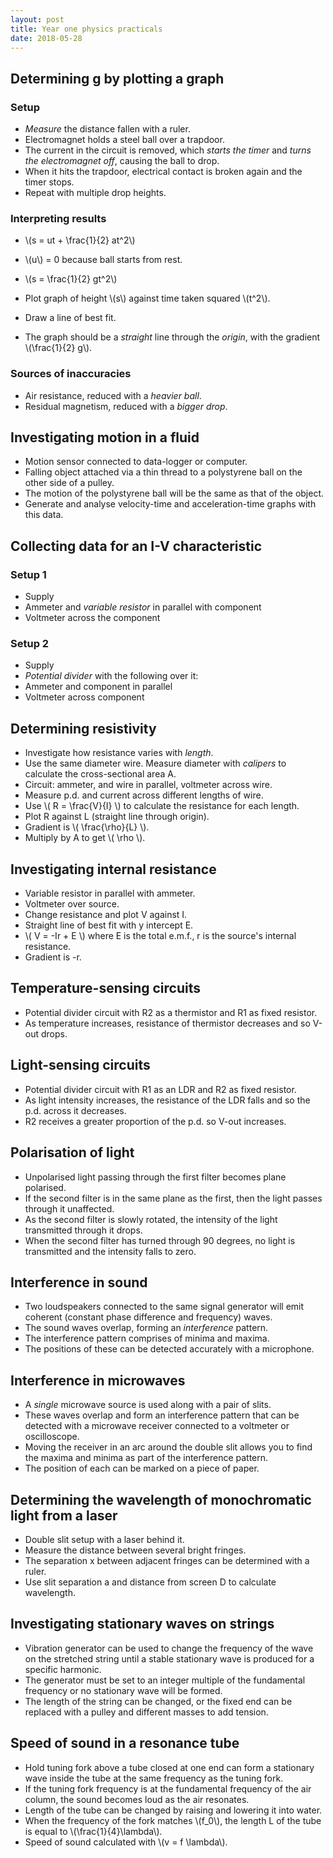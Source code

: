 ```yaml
---
layout: post
title: Year one physics practicals
date: 2018-05-28
---
```


## Determining g by plotting a graph

### Setup

- *Measure* the distance fallen with a ruler.
- Electromagnet holds a steel ball over a trapdoor.
- The current in the circuit is removed, which *starts the timer* and *turns the electromagnet off*, causing the ball to drop.
- When it hits the trapdoor, electrical contact is broken again and the timer stops.
- Repeat with multiple drop heights.

### Interpreting results

- \\(s = ut + \frac{1}{2} at^2\\)
- \\(u\\) = 0 because ball starts from rest.
- \\(s = \frac{1}{2} gt^2\\)

- Plot graph of height \\(s\\) against time taken squared \\(t^2\\).
- Draw a line of best fit.
- The graph should be a *straight* line through the *origin*, with the gradient \\(\frac{1}{2} g\\).

### Sources of inaccuracies

- Air resistance, reduced with a *heavier ball*.
- Residual magnetism, reduced with a *bigger drop*.


## Investigating motion in a fluid

- Motion sensor connected to data-logger or computer.
- Falling object attached via a thin thread to a polystyrene ball on the other side of a pulley.
- The motion of the polystyrene ball will be the same as that of the object.
- Generate and analyse velocity-time and acceleration-time graphs with this data.


## Collecting data for an I-V characteristic

### Setup 1

- Supply
- Ammeter and *variable resistor* in parallel with component
- Voltmeter across the component

### Setup 2

- Supply
- *Potential divider* with the following over it:
- Ammeter and component in parallel
- Voltmeter across component


## Determining resistivity

- Investigate how resistance varies with *length*.
- Use the same diameter wire. Measure diameter with *calipers* to calculate the cross-sectional area A.
- Circuit: ammeter, and wire in parallel, voltmeter across wire.
- Measure p.d. and current across different lengths of wire.
- Use \\( R = \frac{V}{I} \\) to calculate the resistance for each length.
- Plot R against L (straight line through origin).
- Gradient is \\( \frac{\rho}{L} \\).
- Multiply by A to get \\( \rho \\).


## Investigating internal resistance

- Variable resistor in parallel with ammeter.
- Voltmeter over source.
- Change resistance and plot V against I.
- Straight line of best fit with y intercept E.
- \\( V = -Ir + E \\) where E is the total e.m.f., r is the source's internal resistance. 
- Gradient is -r.


## Temperature-sensing circuits

- Potential divider circuit with R2 as a thermistor and R1 as fixed resistor.
- As temperature increases, resistance of thermistor decreases and so V-out drops.


## Light-sensing circuits

- Potential divider circuit with R1 as an LDR and R2 as fixed resistor.
- As light intensity increases, the resistance of the LDR falls and so the p.d. across it decreases.
- R2 receives a greater proportion of the p.d. so V-out increases.


## Polarisation of light

- Unpolarised light passing through the first filter becomes plane polarised.
- If the second filter is in the same plane as the first, then the light passes through it unaffected.
- As the second filter is slowly rotated, the intensity of the light transmitted through it drops.
- When the second filter has turned through 90 degrees, no light is transmitted and the intensity falls to zero.


## Interference in sound

- Two loudspeakers connected to the same signal generator will emit coherent (constant phase difference and frequency) waves.
- The sound waves overlap, forming an *interference* pattern.
- The interference pattern comprises of minima and maxima.
- The positions of these can be detected accurately with a microphone.


## Interference in microwaves

- A *single* microwave source is used along with a pair of slits.
- These waves overlap and form an interference pattern that can be detected with a microwave receiver connected to a voltmeter or oscilloscope.
- Moving the receiver in an arc around the double slit allows you to find the maxima and minima as part of the interference pattern.
- The position of each can be marked on a piece of paper.


## Determining the wavelength of monochromatic light from a laser

- Double slit setup with a laser behind it.
- Measure the distance between several bright fringes.
- The separation x between adjacent fringes can be determined with a ruler.
- Use slit separation a and distance from screen D to calculate wavelength.


## Investigating stationary waves on strings

- Vibration generator can be used to change the frequency of the wave on the stretched string until a stable stationary wave is produced for a specific harmonic.
- The generator must be set to an integer multiple of the fundamental frequency or no stationary wave will be formed.
- The length of the string can be changed, or the fixed end can be replaced with a pulley and different masses to add tension.


## Speed of sound in a resonance tube

- Hold tuning fork above a tube closed at one end can form a stationary wave inside the tube at the same frequency as the tuning fork.
- If the tuning fork frequency is at the fundamental frequency of the air column, the sound becomes loud as the air resonates.
- Length of the tube can be changed by raising and lowering it into water.
- When the frequency of the fork matches \\(f_0\\), the length L of the tube is equal to \\(\frac{1}{4}\lambda\\).
- Speed of sound calculated with \\(v = f \lambda\\).

